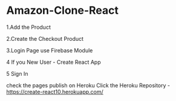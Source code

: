 # Amazon-Clone-React

1.Add the Product

2.Create the Checkout Product

3.Login Page use Firebase Module

4 If you New User - Create React App 

5 Sign In

check the pages publish on Heroku
Click the Heroku Repository - https://create-react10.herokuapp.com/
